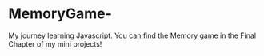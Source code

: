 # MemoryGame-
My journey learning Javascript. You can find the Memory game in the Final Chapter of my mini projects!
